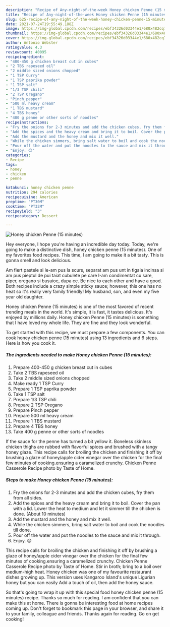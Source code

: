 ```yaml
---
description: "Recipe of Any-night-of-the-week Honey chicken Penne (15 minutes)"
title: "Recipe of Any-night-of-the-week Honey chicken Penne (15 minutes)"
slug: 625-recipe-of-any-night-of-the-week-honey-chicken-penne-15-minutes
date: 2021-07-24T19:55:49.188Z
image: https://img-global.cpcdn.com/recipes/ebf34326d03344e1/680x482cq70/honey-chicken-penne-15-minutes-recipe-main-photo.jpg
thumbnail: https://img-global.cpcdn.com/recipes/ebf34326d03344e1/680x482cq70/honey-chicken-penne-15-minutes-recipe-main-photo.jpg
cover: https://img-global.cpcdn.com/recipes/ebf34326d03344e1/680x482cq70/honey-chicken-penne-15-minutes-recipe-main-photo.jpg
author: Antonio Webster
ratingvalue: 4.3
reviewcount: 40095
recipeingredient:
- "400-450 g chicken breast cut in cubes"
- "2 TBS rapeseed oil"
- "2 middle sized onions chopped"
- "1 TSP Curry"
- "1 TSP paprika powder"
- "1 TSP salt"
- "1/3 TSP chili"
- "2 TSP Oregano"
- "Pinch pepper"
- "500 ml heavy cream"
- "1 TBS mustard"
- "4 TBS honey"
- "400 g penne or other sorts of noodles"
recipeinstructions:
- "Fry the onions for 2-3 minutes and add the chicken cubes, fry them from all sides."
- "Add the spices and the heavy cream and bring it to boil. Cover the pan with a lid. Lower the heat to medium and let it simmer till the chicken is done. (About 10 minutes)"
- "Add the mustard and the honey and mix it well."
- "While the chicken simmers, bring salt water to boil and cook the noodles till done."
- "Pour off the water and put the noodles to the sauce and mix it through."
- "Enjoy. 😊"
categories:
- Recipe
tags:
- honey
- chicken
- penne

katakunci: honey chicken penne 
nutrition: 294 calories
recipecuisine: American
preptime: "PT30M"
cooktime: "PT32M"
recipeyield: "3"
recipecategory: Dessert

---
```



![Honey chicken Penne (15 minutes)](https://img-global.cpcdn.com/recipes/ebf34326d03344e1/680x482cq70/honey-chicken-penne-15-minutes-recipe-main-photo.jpg)

Hey everyone, I hope you're having an incredible day today. Today, we're going to make a distinctive dish, honey chicken penne (15 minutes). One of my favorites food recipes. This time, I am going to make it a bit tasty. This is gonna smell and look delicious.

Am fiert pastele si le-am pus la scurs, separat am pus unt in tigaia incinsa si am pus pieptul de pui taiat cubulete pe care l-am condimentat cu sare, piper, oregano si busuioc, dupa ce. Be nice to each other and have a good. Both recipes include a crazy simple sticky sauce; however, this one has no heat so it&#39;s really very family friendly! My husband, son, and even my five year old daughter.

Honey chicken Penne (15 minutes) is one of the most favored of recent trending meals in the world. It's simple, it is fast, it tastes delicious. It's enjoyed by millions daily. Honey chicken Penne (15 minutes) is something that I have loved my whole life. They are fine and they look wonderful.


To get started with this recipe, we must prepare a few components. You can cook honey chicken penne (15 minutes) using 13 ingredients and 6 steps. Here is how you cook it.

<!--inarticleads1-->

##### The ingredients needed to make Honey chicken Penne (15 minutes):

1. Prepare 400-450 g chicken breast cut in cubes
1. Take 2 TBS rapeseed oil
1. Take 2 middle sized onions chopped
1. Make ready 1 TSP Curry
1. Prepare 1 TSP paprika powder
1. Take 1 TSP salt
1. Prepare 1/3 TSP chili
1. Prepare 2 TSP Oregano
1. Prepare Pinch pepper
1. Prepare 500 ml heavy cream
1. Prepare 1 TBS mustard
1. Prepare 4 TBS honey
1. Take 400 g penne or other sorts of noodles


If the sauce for the penne has turned a bit yellow it. Boneless skinless chicken thighs are rubbed with flavorful spices and brushed with a tangy honey glaze. This recipe calls for broiling the chicken and finishing it off by brushing a glaze of honey/apple cider vinegar over the chicken for the final few minutes of cooking.ensuring a caramelized crunchy. Chicken Penne Casserole Recipe photo by Taste of Home. 

<!--inarticleads2-->

##### Steps to make Honey chicken Penne (15 minutes):

1. Fry the onions for 2-3 minutes and add the chicken cubes, fry them from all sides.
1. Add the spices and the heavy cream and bring it to boil. Cover the pan with a lid. Lower the heat to medium and let it simmer till the chicken is done. (About 10 minutes)
1. Add the mustard and the honey and mix it well.
1. While the chicken simmers, bring salt water to boil and cook the noodles till done.
1. Pour off the water and put the noodles to the sauce and mix it through.
1. Enjoy. 😊


This recipe calls for broiling the chicken and finishing it off by brushing a glaze of honey/apple cider vinegar over the chicken for the final few minutes of cooking.ensuring a caramelized crunchy. Chicken Penne Casserole Recipe photo by Taste of Home. Stir in broth; bring to a boil over medium-high heat. Honey chicken was one of my favourite restaurant dishes growing up. This version uses Kangaroo Island&#39;s unique Ligurian honey but you can easily Add a touch of oil, then add the honey sauce. 

So that's going to wrap it up with this special food honey chicken penne (15 minutes) recipe. Thanks so much for reading. I am confident that you can make this at home. There is gonna be interesting food at home recipes coming up. Don't forget to bookmark this page in your browser, and share it to your family, colleague and friends. Thanks again for reading. Go on get cooking!
